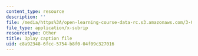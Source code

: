 ```yaml
---
content_type: resource
description: ''
file: /media/https%3A/open-learning-course-data-rc.s3.amazonaws.com/3-091sc-introduction-to-solid-state-chemistry-fall-2010/c8a923486fcc5754b8f004f09c327016_56d9qcsHGwE.vtt
file_type: application/x-subrip
resourcetype: Other
title: 3play caption file
uid: c8a92348-6fcc-5754-b8f0-04f09c327016
---
```

